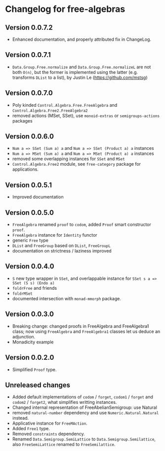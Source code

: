 # Changelog for free-algebras

## Version 0.0.7.2
- Enhanced documentation, and properly attributed fix in ChangeLog.

## Version 0.0.7.1
- `Data.Group.Free.normalize` and `Data.Group.Free.normalizeL` are not both
  `O(n)`, but the former is implemented using the latter (e.g. transforms
  `DList` to a list), by Justin Le (https://github.com/mstsg)

## Version 0.0.7.0
- Poly kinded `Control.Algebra.Free.FreeAlgebra` and
  `Control.Algebra.Free2.FreeAlgebra2`
- removed actions (MSet, SSet), use `monoid-extras` or `semigroups-actions`
  packages

## Version 0.0.6.0
- `Num a => SSet (Sum a) a` and `Num a => SSet (Product a) a` instances
- `Num a => MSet (Sum a) a` and `Num a => MSet (Product a) a` instances
- removed some overlapping instances for `SSet` and `MSet`
- `Control.Algebra.Free2` module, see `free-category` package for applications.

## Version 0.0.5.1
- Improved documentation

## Version 0.0.5.0
- `FreeAlgebra` renamed `proof` to `codom`, added `Proof` smart constructor `proof`.
- `FreeAlgebra` instance for `Identity` functor
- generic `Free` type
- `DList` and `FreeGroup` based on `DList`, `FreeGroupL`
- documentation on strictness / laziness improved

## Version 0.0.4.0

- `S` new type wrapper in `SSet`, and overlappable instance for
  `SSet s a => SSet (S s) (Endo a)`
- `foldrFree` and friends
- `foldrMSet`
- documented intersection with `monad-mmorph` package.

## Version 0.0.3.0

- Breaking change: changed proofs in FreeAlgebra and FreeAlgebra1 class; now
  using `FreeAlgebra` and `FreeAlgebra1` classes let us deduce an adjunction.
- Monadicity example

## Version 0.0.2.0
- Simplified `Proof` type.

## Unreleased changes
- Added default implementations of `codom` / `forget`, `codom1` / `forget` and
  `codom2` / `forget2`, what simplifies writting instances.
- Changed internal representation of FreeAbelianSemigroup: use Natural
- removed `natural-number` dependency and use `Numeric.Natural.Natural` instead.
- Applicative instance for `FreeMAction`.
- Added `Free1` type.
- Removed `constraints` dependency.
- Renamed `Data.Semigroup.SemiLattice` to `Data.Semigroup.Semilattice`, also `FreeSemiLattice` renamed to `FreeSemilattice`.
